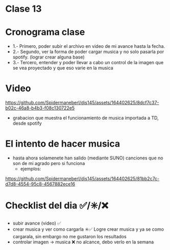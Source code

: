 # Clase 13
# Cronograma clase
  - 1.- Primero, poder subir el archivo en video de mi avance hasta la fecha.
  - 2.- Segundo, ver la forma de poder cargar musica y no solo pasarla por spotify. (lograr crear alguna base)
  - 3.- Tercero, entender y poder llevar a cabo un control de la imagen que se vea proyectado y que eso varie en la musica
    
#  Video 

https://github.com/Spidermaneberl/dis145/assets/164402625/8dcf7c37-b02c-46a8-b4b3-f08c130722e5

-  grabacion que muestra el funcionamiento de musica importada a TD, desde spotify 

#  El intento de hacer musica
-  hasta ahora solamenete han salido (mediante SUNO) canciones que no son de mi agrado pero si funciona
    -  ejemplos:
    

https://github.com/Spidermaneberl/dis145/assets/164402625/81bb2c7c-d7d8-4554-95c8-4567882ece16



#  Checklist del dia ✅/✳️/❌
-  subir avance (video) ✅
-  crear musica y ver como cargarla ✳️✅ Logre crear musica y ya se como cargarala, sin embargo no me gustaron los resultados 
-  controlar imagen -> musica ❌ no alcance, debo verlo en la semana 
